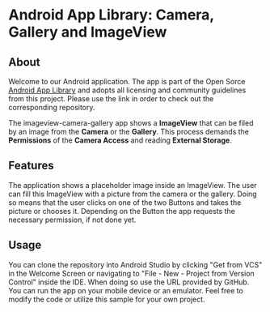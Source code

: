 # Android App Library: Camera, Gallery and ImageView

## About
Welcome to our Android application. The app is part of the Open Sorce [Android App Library](https://github.com/LukPle/android-app-library.git) 
and adopts all licensing and community guidelines from this project. Please use the link in order to check out the corresponding repository.

The imageview-camera-gallery app shows a **ImageView** that can be filed by an image from the **Camera** or the **Gallery**.
This process demands the **Permissions** of the **Camera Access** and reading **External Storage**.

## Features
The application shows a placeholder image inside an ImageView. The user can fill this ImageView with a picture from the camera or the gallery. Doing so means that the user
clicks on one of the two Buttons and takes the picture or chooses it. Depending on the Button the app requests the necessary permission, if not done yet.

## Usage
You can clone the repository into Android Studio by clicking "Get from VCS" in the Welcome Screen or navigating to "File - New - Project from Version Control" inside 
the IDE. When doing so use the URL provided by GitHub. You can run the app on your mobile device or an emulator. Feel free to modify the code or utilize this sample 
for your own project.
